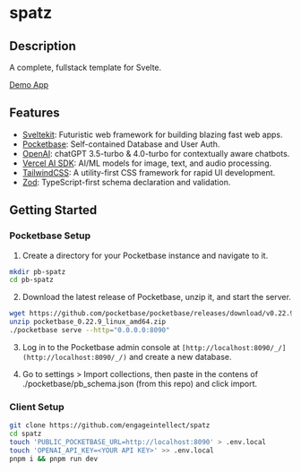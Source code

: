 # spatz

## Description

A complete, fullstack template for Svelte.

[Demo App](https://spatz.engage-dev.com)

## Features

- [Sveltekit](https://kit.svelte.dev/): Futuristic web framework for building blazing fast web apps.
- [Pocketbase](https://pocketbase.io): Self-contained Database and User Auth.
- [OpenAI](https://openai.com): chatGPT 3.5-turbo & 4.0-turbo for contextually aware chatbots.
- [Vercel AI SDK](https://vercel.com/ai): AI/ML models for image, text, and audio processing.
- [TailwindCSS](https://tailwindcss.com): A utility-first CSS framework for rapid UI development.
- [Zod](https://zod.dev): TypeScript-first schema declaration and validation.

## Getting Started

### Pocketbase Setup

1. Create a directory for your Pocketbase instance and navigate to it.

```bash
mkdir pb-spatz
cd pb-spatz
```

2. Download the latest release of Pocketbase, unzip it, and start the server.

```bash
wget https://github.com/pocketbase/pocketbase/releases/download/v0.22.9/pocketbase_0.22.9_linux_amd64.zip
unzip pocketbase_0.22.9_linux_amd64.zip
./pocketbase serve --http="0.0.0.0:8090"
```

3. Log in to the Pocketbase admin console at `[http://localhost:8090/_/](http://localhost:8090/_/)` and create a new database.

4. Go to settings > Import collections, then paste in the contens of ./pocketbase/pb_schema.json (from this repo) and click import.

### Client Setup

```bash
git clone https://github.com/engageintellect/spatz
cd spatz
touch 'PUBLIC_POCKETBASE_URL=http://localhost:8090' > .env.local
touch 'OPENAI_API_KEY=<YOUR API KEY>' >> .env.local
pnpm i && pnpm run dev
```
